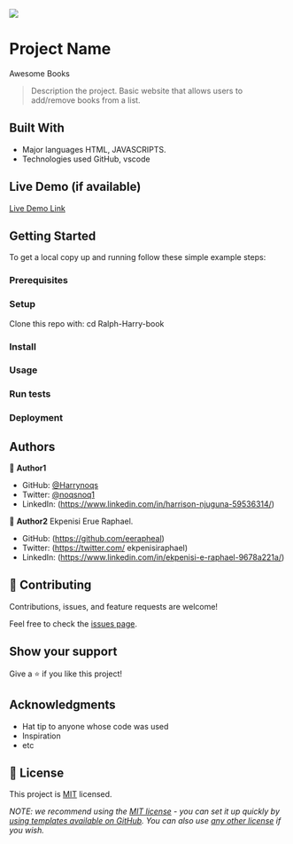 ![](https://img.shields.io/badge/Microverse-blueviolet)

# Project Name
Awesome Books

> Description the project.
Basic website that allows users to add/remove books from a list.


## Built With

- Major languages
HTML, JAVASCRIPTS.
- Technologies used
GitHub, vscode

## Live Demo (if available)

[Live Demo Link](https://livedemo.com)


## Getting Started

To get a local copy up and running follow these simple example steps:


### Prerequisites

### Setup
Clone this repo with:
cd Ralph-Harry-book
### Install

### Usage

### Run tests

### Deployment



## Authors

👤 **Author1**

- GitHub: [@Harrynoqs](https://github.com/githubhandle)
- Twitter: [@noqsnoq1](https://twitter.com/twitterhandle)
- LinkedIn: (https://www.linkedin.com/in/harrison-njuguna-59536314/)

👤 **Author2**
 Ekpenisi Erue Raphael.

- GitHub: (https://github.com/eerapheal) 
- Twitter: (https://twitter.com/ ekpenisiraphael) 
- LinkedIn: (https://www.linkedin.com/in/ekpenisi-e-raphael-9678a221a/)

## 🤝 Contributing

Contributions, issues, and feature requests are welcome!

Feel free to check the [issues page](../../issues/).

## Show your support

Give a ⭐️ if you like this project!

## Acknowledgments

- Hat tip to anyone whose code was used
- Inspiration
- etc

## 📝 License

This project is [MIT](./LICENSE) licensed.

_NOTE: we recommend using the [MIT license](https://choosealicense.com/licenses/mit/) - you can set it up quickly by [using templates available on GitHub](https://docs.github.com/en/communities/setting-up-your-project-for-healthy-contributions/adding-a-license-to-a-repository). You can also use [any other license](https://choosealicense.com/licenses/) if you wish._
